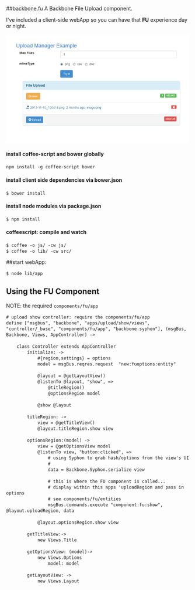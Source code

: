 ##backbone.fu
A Backbone File Upload component.

I've included a client-side webApp so you can have that **FU** experience day or night.

![Screenshot][ss]

[ss]:  https://github.com/t2k/backbone.fu/raw/master/img/fu_component.png "Screen shot: Using the FU Component"

#### install coffee-script and bower globally
```
npm install -g coffee-script bower
```

#### install client side dependencies via bower.json
```
$ bower install
```

#### install node modules via package.json
```
$ npm install
```

#### coffeescript: compile and watch
```
$ coffee -o js/ -cw js/
$ coffee -o lib/ -cw src/
```

##start webApp:
```
$ node lib/app
```


## Using the FU Component
NOTE: the required ```components/fu/app```

```
# upload show controller: require the components/fu/app
define ["msgbus", "backbone", "apps/upload/show/views", "controller/_base", "components/fu/app", "backbone.syphon"], (msgBus, Backbone, Views, AppController) ->

    class Controller extends AppController
        initialize: ->
            #{region,settings} = options
            model = msgBus.reqres.request  "new:fuoptions:entity"

            @layout = @getLayoutView()
            @listenTo @layout, "show", =>
                @titleRegion()
                @optionsRegion model

            @show @layout

        titleRegion: ->
            view = @getTitleView()
            @layout.titleRegion.show view

        optionsRegion:(model) ->
            view = @getOptionsView model
            @listenTo view, "button:clicked", =>
                # using Syphon to grab hash/options from the view's UI
                # 
                data = Backbone.Syphon.serialize view
            
                # this is where the FU component is called...
                # display within this apps 'uploadRegion and pass in options
                # see components/fu/entities
                msgBus.commands.execute "component:fu:show", @layout.uploadRegion, data

            @layout.optionsRegion.show view

        getTitleView:->
            new Views.Title

        getOptionsView: (model)->
            new Views.Options
                model: model

        getLayoutView: ->
            new Views.Layout

```